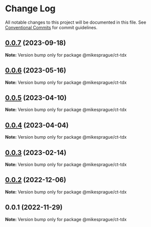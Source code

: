 # Change Log

All notable changes to this project will be documented in this file.
See [Conventional Commits](https://conventionalcommits.org) for commit guidelines.

## [0.0.7](https://github.com/mikesprague/packages/compare/@mikesprague/ct-tdx@0.0.6...@mikesprague/ct-tdx@0.0.7) (2023-09-18)

**Note:** Version bump only for package @mikesprague/ct-tdx





## [0.0.6](https://github.com/mikesprague/packages/compare/@mikesprague/ct-tdx@0.0.5...@mikesprague/ct-tdx@0.0.6) (2023-05-16)

**Note:** Version bump only for package @mikesprague/ct-tdx

## [0.0.5](https://github.com/mikesprague/packages/compare/@mikesprague/ct-tdx@0.0.4...@mikesprague/ct-tdx@0.0.5) (2023-04-10)

**Note:** Version bump only for package @mikesprague/ct-tdx

## [0.0.4](https://github.com/mikesprague/packages/compare/@mikesprague/ct-tdx@0.0.3...@mikesprague/ct-tdx@0.0.4) (2023-04-04)

**Note:** Version bump only for package @mikesprague/ct-tdx

## [0.0.3](https://github.com/mikesprague/packages/compare/@mikesprague/ct-tdx@0.0.2...@mikesprague/ct-tdx@0.0.3) (2023-02-14)

**Note:** Version bump only for package @mikesprague/ct-tdx

## [0.0.2](https://github.com/mikesprague/packages/compare/@mikesprague/ct-tdx@0.0.1...@mikesprague/ct-tdx@0.0.2) (2022-12-06)

**Note:** Version bump only for package @mikesprague/ct-tdx

## 0.0.1 (2022-11-29)

**Note:** Version bump only for package @mikesprague/ct-tdx
